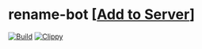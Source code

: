 # rename-bot \[[Add to Server](https://discord.com/api/oauth2/authorize?client_id=912495511574048799&permissions=275079302144&scope=bot%20applications.commands)\]
[![Build](https://github.com/Ewpratten/rename-bot/actions/workflows/build.yml/badge.svg)](https://github.com/Ewpratten/rename-bot/actions/workflows/build.yml)
[![Clippy](https://github.com/Ewpratten/rename-bot/actions/workflows/clippy.yml/badge.svg)](https://github.com/Ewpratten/rename-bot/actions/workflows/clippy.yml)

